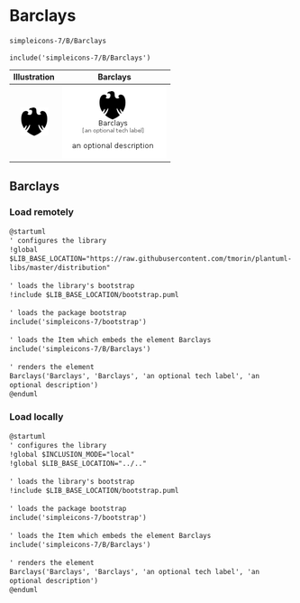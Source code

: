 # Barclays


```text
simpleicons-7/B/Barclays
```

```text
include('simpleicons-7/B/Barclays')
```



| Illustration | Barclays |
| :---: | :---: |
| ![illustration for Illustration](../../simpleicons-7/B/Barclays.png) | ![illustration for Barclays](../../simpleicons-7/B/Barclays.Local.png) |




## Barclays

### Load remotely
```plantuml
@startuml
' configures the library
!global $LIB_BASE_LOCATION="https://raw.githubusercontent.com/tmorin/plantuml-libs/master/distribution"

' loads the library's bootstrap
!include $LIB_BASE_LOCATION/bootstrap.puml

' loads the package bootstrap
include('simpleicons-7/bootstrap')

' loads the Item which embeds the element Barclays
include('simpleicons-7/B/Barclays')

' renders the element
Barclays('Barclays', 'Barclays', 'an optional tech label', 'an optional description')
@enduml
```

### Load locally
```plantuml
@startuml
' configures the library
!global $INCLUSION_MODE="local"
!global $LIB_BASE_LOCATION="../.."

' loads the library's bootstrap
!include $LIB_BASE_LOCATION/bootstrap.puml

' loads the package bootstrap
include('simpleicons-7/bootstrap')

' loads the Item which embeds the element Barclays
include('simpleicons-7/B/Barclays')

' renders the element
Barclays('Barclays', 'Barclays', 'an optional tech label', 'an optional description')
@enduml
```

